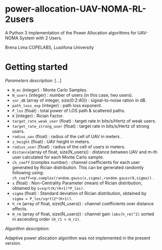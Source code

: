 # power-allocation-UAV-NOMA-RL-2users

A Python 3 implementation of the Power Allocation algorithms for UAV-NOMA System with 2 Users.

Brena Lima
COPELABS, Lusófona University

# Getting started
*Parameters description:* [...]
 - `N_mc` (integer) : Monte Carlo Samples.
 - `N_users` (integer) : number of users (in this case, two users).
 - `snr_dB` (array of integer, size(0:2:40)) : signal-to-noise ration in dB.
 - `path_loss_exp` (integer) : path loss exponent.
 - `P_los` (float) : total power of LOS path & scattered paths.
 - `K` (integer) : Rician Factor.
 - `target_rate_weak_user` (float) : target rate in bits/s/Hertz of weak users. 
 - `target_rate_strong_user` (float) : target rate in bits/s/Hertz of strong users. 
 - `radius_uav` (float) : radius of the cell of UAV in meters .
 - `z_height` (float) : UAV height in meters.
 - `radius_user` (float) : radius of the cell of users in meters.
 - `distance`(array of float, size(N_users)) : distance between UAV and m-th user calculated for each Monte Carlo sample. 
 - `ch_coeff` (complex number) : channel coefficients for each user generated by Rician distribution. This can be generated randomly following 
    using: `ch_coeff=np.complex(random.gauss(s,sigma),random.gauss(0,sigma))` .
 - `s` (float) : Non-Centrality Parameter (mean) of Rician distribution, obtained by `s=sqrt(K/(K+1)*P_los)`.
 - `sigma` (float) : Standard deviation of Rician distribution, obtained by `sigma = P_los/sqrt(2*(K+1))`.
 - `h_rm` (array of float, size(N_users)) : channel coefficients over distance effects.
 - `H_rm` (array of float, size(N_users)) : channel gain `(abs(h_rm)^2)` sorted in ascending order `(H_r1 < H_r2)`.
 
 


*Algorithm description:* 

Adaptive power allocation algorithm was not implemented in the present version.

